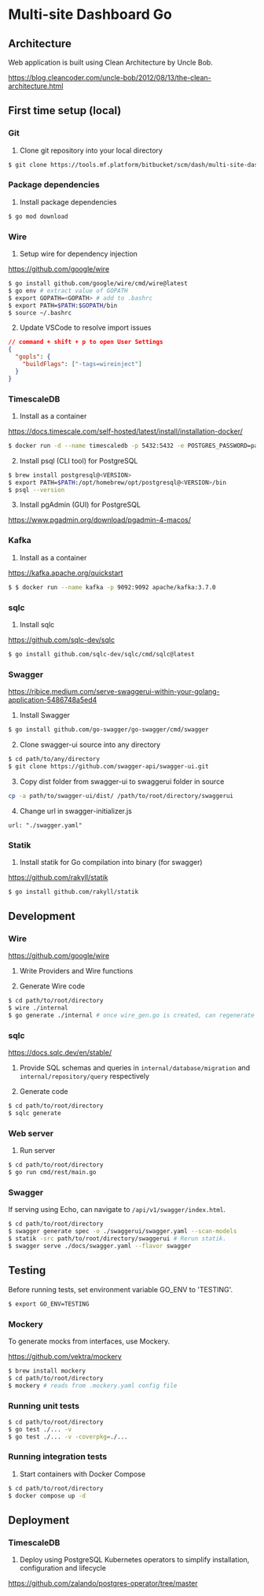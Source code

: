 # Multi-site Dashboard Go

## Architecture

Web application is built using Clean Architecture by Uncle Bob.

https://blog.cleancoder.com/uncle-bob/2012/08/13/the-clean-architecture.html

## First time setup (local)

### Git

1. Clone git repository into your local directory

```sh
$ git clone https://tools.mf.platform/bitbucket/scm/dash/multi-site-dashboard-go.git
```

### Package dependencies

1. Install package dependencies

```sh
$ go mod download
```

### Wire

1. Setup wire for dependency injection

https://github.com/google/wire

```sh
$ go install github.com/google/wire/cmd/wire@latest
$ go env # extract value of GOPATH
$ export GOPATH=<GOPATH> # add to .bashrc
$ export PATH=$PATH:$GOPATH/bin
$ source ~/.bashrc
```

2. Update VSCode to resolve import issues

```json
// command + shift + p to open User Settings
{
  "gopls": {
    "buildFlags": ["-tags=wireinject"]
  }
}
```

### TimescaleDB

1. Install as a container

https://docs.timescale.com/self-hosted/latest/install/installation-docker/

```sh
$ docker run -d --name timescaledb -p 5432:5432 -e POSTGRES_PASSWORD=password timescale/timescaledb-ha:pg16
```

2. Install psql (CLI tool) for PostgreSQL

```sh
$ brew install postgresql@<VERSION>
$ export PATH=$PATH:/opt/homebrew/opt/postgresql@<VERSION>/bin
$ psql --version
```

3. Install pgAdmin (GUI) for PostgreSQL

https://www.pgadmin.org/download/pgadmin-4-macos/

### Kafka

1. Install as a container

https://kafka.apache.org/quickstart

```sh
$ $ docker run --name kafka -p 9092:9092 apache/kafka:3.7.0
```

### sqlc

1. Install sqlc

https://github.com/sqlc-dev/sqlc

```sh
$ go install github.com/sqlc-dev/sqlc/cmd/sqlc@latest
```

### Swagger

https://ribice.medium.com/serve-swaggerui-within-your-golang-application-5486748a5ed4

1. Install Swagger

```sh
$ go install github.com/go-swagger/go-swagger/cmd/swagger
```

2. Clone swagger-ui source into any directory

```sh
$ cd path/to/any/directory
$ git clone https://github.com/swagger-api/swagger-ui.git
```

3. Copy dist folder from swagger-ui to swaggerui folder in source

```sh
cp -a path/to/swagger-ui/dist/ /path/to/root/directory/swaggerui
```

4. Change url in swagger-initializer.js

```
url: "./swagger.yaml"
```

### Statik

1. Install statik for Go compilation into binary (for swagger)

https://github.com/rakyll/statik

```sh
$ go install github.com/rakyll/statik
```

## Development

### Wire

https://github.com/google/wire

1. Write Providers and Wire functions

2. Generate Wire code

```sh
$ cd path/to/root/directory
$ wire ./internal
$ go generate ./internal # once wire_gen.go is created, can regenerate using this
```

### sqlc

https://docs.sqlc.dev/en/stable/

1. Provide SQL schemas and queries in `internal/database/migration` and `internal/repository/query` respectively

2. Generate code

```sh
$ cd path/to/root/directory
$ sqlc generate
```

### Web server

1. Run server

```sh
$ cd path/to/root/directory
$ go run cmd/rest/main.go
```

### Swagger

If serving using Echo, can navigate to `/api/v1/swagger/index.html`.

```sh
$ cd path/to/root/directory
$ swagger generate spec -o ./swaggerui/swagger.yaml --scan-models
$ statik -src path/to/root/directory/swaggerui # Rerun statik.
$ swagger serve ./docs/swagger.yaml --flavor swagger
```

## Testing

Before running tests, set environment variable GO_ENV to 'TESTING'.

```sh
$ export GO_ENV=TESTING
```

### Mockery

To generate mocks from interfaces, use Mockery.

https://github.com/vektra/mockery

```sh
$ brew install mockery
$ cd path/to/root/directory
$ mockery # reads from .mockery.yaml config file
```

### Running unit tests

```sh
$ cd path/to/root/directory
$ go test ./... -v
$ go test ./... -v -coverpkg=./...
```

### Running integration tests

1. Start containers with Docker Compose

```sh
$ cd path/to/root/directory
$ docker compose up -d
```

## Deployment

### TimescaleDB

1. Deploy using PostgreSQL Kubernetes operators to simplify installation, configuration and lifecycle

https://github.com/zalando/postgres-operator/tree/master
